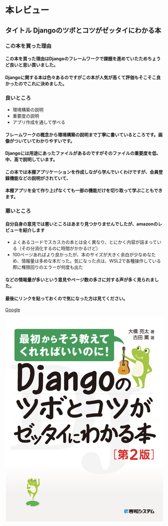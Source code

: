 # 本レビュー
## タイトル Djangoのツボとコツがゼッタイにわかる本
###  この本を買った理由
#### この本を買った理由はDjangoのフレームワークで課題を進めていたためちょうど良いと思い買いました。
#### Djangoに関する本は色々あるのですがこの本が人気が高くて評価もそこそこ良かったのでこれに決めました。

###  良いところ
* 環境構築の説明
* 重要度の説明
* アプリ作成を通して学べる

#### フレームワークの概念から環境構築の説明まで丁寧に書いているところです。画像がついていてわかりやすいです。
#### Djangoには用途にあったファイルがあるのですがそのファイルの重要度を低、中、高で説明しています。
#### この本では本棚アプリケーションを作成しながら学んでいくわけですが、会員登録機能などの説明がされていて、
#### 本棚アプリを全て作り上げなくても一部の機能だけを切り取って学ぶこともできます。

### 悪いところ
#### 自分自身の意見では悪いところはあまり見つかりませんでしたが、amazonのレビューを紹介します
* よくあるコードでスカスカの本とは全く異なり、とにかく内容が詰まっている（その分消化するのに時間がかかるけど）
* 100ページあればより良かったが、本のサイズが大きく余白が少なめなため、情報量は多めな本だった。気になった点は、WSL2で各種操作している際に権限回りのエラーが何度も出た
#### などの情報量が多いという意見やページ数の多さに対する声が多く見られました。
#### 最後にリンクを貼っておくので気になった方は見てください。
[Google](https://www.amazon.co.jp/Django%E3%81%AE%E3%83%84%E3%83%9C%E3%81%A8%E3%82%B3%E3%83%84%E3%81%8C%E3%82%BC%E3%83%83%E3%82%BF%E3%82%A4%E3%81%AB%E3%82%8F%E3%81%8B%E3%82%8B%E6%9C%AC-%E7%AC%AC2%E7%89%88-%E5%A4%A7%E6%A9%8B%E4%BA%AE%E5%A4%AA/dp/4798066052)



![本のカバー](images/django.png)

